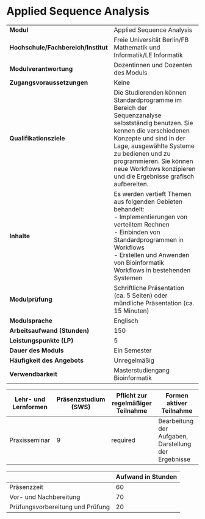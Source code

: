 # Applied Sequence Analysis
|                                    |   |
|------------------------------------|---|
|**Modul**                           | Applied Sequence Analysis |
|**Hochschule/Fachbereich/Institut** | Freie Universität Berlin/FB Mathematik und Informatik/LE Informatik |
|**Modulverantwortung**              | Dozentinnen und Dozenten des Moduls |
|**Zugangsvoraussetzungen**          | Keine |
|**Qualifikationsziele**             | Die Studierenden können Standardprogramme im Bereich der Sequenzanalyse selbstständig benutzen. Sie kennen die verschiedenen Konzepte und sind in der Lage, ausgewählte Systeme zu bedienen und zu programmieren. Sie können neue Workflows konzipieren und die Ergebnisse grafisch aufbereiten. |
|**Inhalte**                         | Es werden vertieft Themen aus folgenden Gebieten behandelt:<br>- Implementierungen von verteiltem Rechnen<br>- Einbinden von Standardprogrammen in Workflows<br>- Erstellen und Anwenden von Bioinformatik Workflows in bestehenden Systemen |
|**Modulprüfung**                    | Schriftliche Präsentation (ca. 5 Seiten) oder mündliche Präsentation (ca. 15 Minuten) |
|**Modulsprache**                    | Englisch |
|**Arbeitsaufwand (Stunden)**        | 150 |
|**Leistungspunkte (LP)**            | 5 |
|**Dauer des Moduls**                | Ein Semester |
|**Häufigkeit des Angebots**         | Unregelmäßig |
|**Verwendbarkeit**                  | Masterstudiengang Bioinformatik |

| Lehr- und Lernformen | Präsenzstudium <br> (SWS) | Pflicht zur regelmäßiger Teilnahme | Formen aktiver Teilnahme |
| ---------------------|---------------------------|------------------------------------|------------------------- |
| Praxisseminar        | 9                         | required                           | Bearbeitung der Aufgaben, Darstellung der Ergebnisse |

|   | Aufwand in Stunden |
| - |--------------------|
| Präsenzzeit                              | 60    |
| Vor- und Nachbereitung                   | 70    |
| Prüfungsvorbereitung und Prüfung         | 20    |
